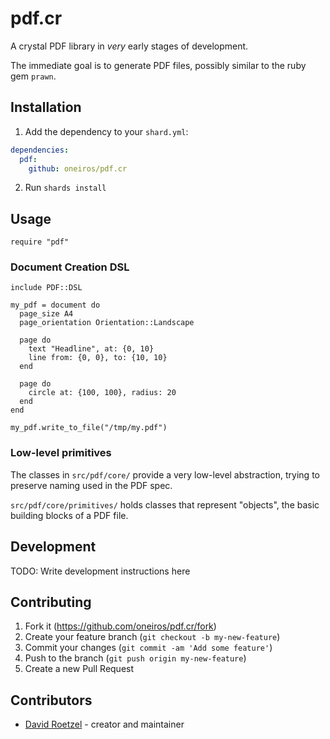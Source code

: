 # pdf.cr

A crystal PDF library in _very_ early stages of development.

The immediate goal is to generate PDF files, possibly similar to the ruby gem
`prawn`.

## Installation

1. Add the dependency to your `shard.yml`:
```yaml
dependencies:
  pdf:
    github: oneiros/pdf.cr
```
2. Run `shards install`

## Usage

```crystal
require "pdf"
```

### Document Creation DSL

```crystal
include PDF::DSL

my_pdf = document do
  page_size A4
  page_orientation Orientation::Landscape

  page do
    text "Headline", at: {0, 10}
    line from: {0, 0}, to: {10, 10}
  end

  page do
    circle at: {100, 100}, radius: 20
  end
end

my_pdf.write_to_file("/tmp/my.pdf")
```

### Low-level primitives

The classes in `src/pdf/core/` provide a very low-level abstraction, trying to
preserve naming used in the PDF spec.

`src/pdf/core/primitives/` holds classes that represent "objects", the basic
building blocks of a PDF file.

## Development

TODO: Write development instructions here

## Contributing

1. Fork it (<https://github.com/oneiros/pdf.cr/fork>)
2. Create your feature branch (`git checkout -b my-new-feature`)
3. Commit your changes (`git commit -am 'Add some feature'`)
4. Push to the branch (`git push origin my-new-feature`)
5. Create a new Pull Request

## Contributors

- [David Roetzel](https://github.com/oneiros) - creator and maintainer
